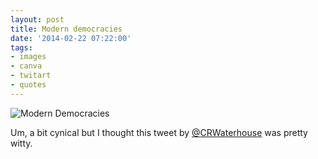 ```yaml
---
layout: post
title: Modern democracies
date: '2014-02-22 07:22:00'
tags:
- images
- canva
- twitart
- quotes
---
```


![Modern Democracies](https://lh3.googleusercontent.com/tUv1u3mZlGPPCIBTUwes9BbE3zdDeYE-RSQwossu5T13Yzd0r3f3EFtU7dQml2kOmChr1qE1pRjTqhYbu-9wwihSIFCpj3cu-J-ePEI_jbCiB2B5YG7VaI2xPtrtK2iR8tbVij978by6nr20Y67lkokWKNeGCqUyxYKUSujQ1uEPUZUbakmqH8NVxVPxwGJucCYohH-ERk2wgh5Sc1Sfo5bA1MCLizM0dFnV7w1cyo8POlcmwQL3NL1vFUkpBI7J4One9ozQhllL4k7I9KgTkqihea7Si3H56BvfAkE6bQ9BnR9vErqN8HBmlaLLs1d-wLNjxOIJ47PTqOMr2xZc9ew7XntZTHPG282FjXCiz8clsxxu-4b7KD_b7IHA1Q5_z2w1H7l3zlqOlxW7fDZeLaRKwoBFKrz3c9Kj9m6gBnjhrxnddxI_D_b4L4H8_oRr8PQDs6TtlCEp_c90Kdwdjtnr80-RXsjYGAfZpmh3ka_c2QmNXaryrKwobb5Vnrc-r6LD9gS_--8YMxZv3CuaBD2IDM-lI7ZnX5LjsBeMpkWq36nuoQf9GGoIT4OzQpWYt2z6n-WOJ-1ewK60mvW2oFvy_P7h-c5oBu6KRZtmyf1R1OdZtyxKfQ=w462-h692-no)  

Um, a bit cynical but I thought this tweet by&nbsp;[@](https://twitter.com/CRWaterhouse/status/431397486217818114 "@CRWaterhouse")[CRWaterhouse](https://twitter.com/CRWaterhouse/status/431397486217818114 "@CRWaterhouse")&nbsp;was pretty witty.